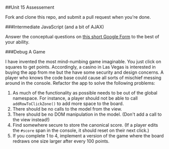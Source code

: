 ##Unit 15 Assessement

Fork and clone this repo, and submit a pull request when you're done.

###Intermediate JavaScript (and a bit of AJAX)

Answer the conceptual questions on [this short Google Form](https://docs.google.com/forms/d/1STLaLWe8vPRbuLVytCccepwbIu4Rwol7jbtDGQ6-vxs/viewform) to the best of your ability.

###Debug A Game

I have invented the most mind-numbing game imaginable. You just click on squares to get points. Accordingly, a casino in Las Vegas is interested in buying the app from me but the have some security and design concerns. A player who knows the code base could cause all sorts of mischief messing around in the console. Refactor the app to solve the following problems:

1. As much of the functionality as possible needs to be out of the global namespace. For instance, a player should not be able to call `addRowToClickZone()` to add more space to the board.
2. There should be no calls to the model from the view.
3. There should be no DOM manipulation in the model. (Don't add a call to the view instead!)
4. Find somewhere secure to store the canonical score. (If a player edits the `#score` span in the console, it should reset on their next click.)
5. If you complete 1 to 4, implement a version of the game where the board redraws one size larger after every 100 points.
